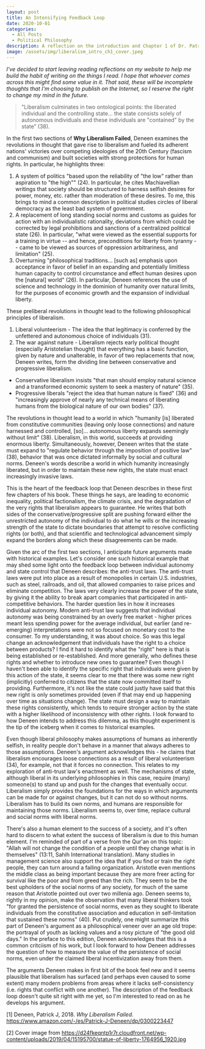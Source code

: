 ```yaml
---
layout: post
title: An Intensifying Feedback Loop
date: 2020-10-01
categories:
  - All Posts
  - Political Philosophy
description: A reflection on the introduction and Chapter 1 of Dr. Patrick J. Deneen's _Why Liberalism Failed_ (2018).
image: /assets/img/liberalism_intro_ch1_cover.jpeg
---
```

*I've decided to start leaving reading reflections on my website to help me build the habit of writing on the things I read. I hope that whoever comes across this might find some value in it. That said, these will be incomplete thoughts that I'm choosing to publish on the Internet, so I reserve the right to change my mind in the future.*


> "Liberalism culminates in two ontological points: the liberated individual and the controlling state... the state consists solely of autonomous individuals and these individuals are "contained" by the state” (38).


In the first two sections of __Why Liberalism Failed__, Deneen examines the revolutions in thought that gave rise to liberalism and fueled its adherent nations' victories over competing ideologies of the 20th Century (fascism and communism) and built societies with strong protections for human rights. In particular, he highlights three:
1. A system of politics "based upon the reliability of "the low" rather than aspiration to "the high"" (24). In particular, he cites Machiavellian writings that society should be structured to harness selfish desires for power, money, etc. rather than moderation of these desires. To me, this brings to mind a common description in political studies circles of liberal democracy as the least bad system of government.
2. A replacement of long standing social norms and customs as guides for action with an individualistic rationality, deviations from which could be corrected by legal prohibitions and sanctions of a centralized political state (26). In particular, "what were viewed as the essential supports for a training in virtue -- and hence, preconditions for liberty from tyranny -- came to be viewed as sources of oppression arbitrariness, and limitation" (25). 
3. Overturning "philosophical traditions... [such as] emphasis upon acceptance in favor of belief in an expanding and potentially limitless human capacity to control circumstance and effect human desires upon the [natural] world" (26). In particular, Deneen references the use of science and technology in the dominion of humanity over natural limits, for the purposes of economic growth and the expansion of individual liberty.

These preliberal revolutions in thought lead to the following philosophical principles of liberalism.
1. Liberal volunteerism - The idea the that legitimacy is conferred by the unfettered and autonomous choice of individuals (31).
2. The war against nature - Liberalism rejects early political thought (especially Aristotelian thought) that everything has a basic function, given by nature and unalterable, in favor of two replacements that now, Deneen writes, form the dividing line between conservative and progressive liberalism.
  * Conservative liberalism insists "that man should employ natural science and a transformed economic system to seek a mastery of nature" (35).
  * Progressive liberals "reject the idea that human nature is fixed" (36) and "increasingly approve of nearly any technical means of liberating humans from the biological nature of our own bodies" (37).

The revolutions in thought lead to a world in which "humanity [is] liberated from constitutive communities (leaving only loose connections) and nature harnessed and controlled, [so]... autonomous liberty expands seemingly without limit" (38). Liberalism, in this world, succeeds at providing enormous liberty. Simultaneously, however, Deneen writes that the state must expand to "regulate behavior through the imposition of positive law" (38), behavior that was once dictated informally by social and cultural norms. Deneen's words describe a world in which humanity increasingly liberated, but in order to maintain these new rights, the state must enact increasingly invasive laws.
 
This is the heart of the feedback loop that Deneen describes in these first few chapters of his book. These things he says, are leading to economic inequality, political factionalism, the climate crisis, and the degradation of the very rights that liberalism appears to guarantee. He writes that both sides of the conservative/progressive split are pushing forward either the unrestricted autonomy of the individual to do what he wills or the increasing strength of the state to dictate boundaries that attempt to resolve conflicting rights (or both), and that scientific and technological advancement simply expand the borders along which these disagreements can be made.

Given the arc of the first two sections, I anticipate future arguments made with historical examples. Let's consider one such historical example that may shed some light onto the feedback loop between individual autonomy and state control that Deneen describes: the anti-trust laws. The anti-trust laws were put into place as a result of monopolies in certain U.S. industries, such as steel, railroads, and oil, that allowed companies to raise prices and eliminate competition. The laws very clearly increase the power of the state, by giving it the ability to break apart companies that participated in anti-competitive behaviors. The harder question lies in how it increases individual autonomy. Modern anti-trust law suggests that individual autonomy was being constrained by an overly free market - higher prices meant less spending power for the average individual, but earlier (and re-emerging) interpretations were not so focused on monetary cost to the consumer. To my understanding, it was about choice. So was this legal change an acknowledgement that individuals have the right to a choice between products? I find it hard to identify what the "right" here is that is being established or re-established. And more generally, who defines these rights and whether to introduce new ones to guarantee? Even though I haven't been able to identify the  specific right that individuals were given by this action of the state, it seems clear to me that there was some new right (implicitly) conferred to citizens that the state now committed itself to providing. Furthermore, it's not like the state could justly have said that this new right is only sometimes provided (even if that may end up happening over time as situations change). The state must design a way to maintain these rights consistently, which tends to require stronger action by the state with a higher likelihood of inconsistency with other rights. I look forward to how Deneen intends to address this dilemma, as this thought experiment is the tip of the iceberg when it comes to historical examples.

Even though liberal philosophy makes assumptions of humans as inherently selfish, in reality people don't behave in a manner that always adheres to those assumptions. Deneen's argument acknowledges this - he claims that liberalism encourages loose connections as a result of liberal volunteerism (34), for example, not that it forces no connection. This relates to my exploration of anti-trust law's enactment as well. The mechanisms of state, although liberal in its underlying philosophies in this case, require (many) someone(s) to stand up and push for the changes that eventually occur. Liberalism simply provides the foundations for the ways in which arguments can be made for or against changes, but it can not do so without norms. Liberalism has to build its own norms, and humans are responsible for maintaining those norms. Liberalism seems to, over time, replace cultural and social norms with liberal norms.

There's also a human element to the success of a society, and it's often hard to discern to what extent the success of liberalism is due to this human element. I'm reminded of part of a verse from the Qur'an on this topic: "Allah will not change the condition of a people until they change what is in themselves" (13:11, Sahih International translation). Many studies in management science also support the idea that if you find or train the right people, they can turn around a failing organization. Aristotle even mentions the middle class as being important because they are more freer acting for survival like the poor and from greed than the rich. They seem to be the best upholders of the social norms of any society, for much of the same reason that Aristotle pointed out over two millenia ago. Deneen seems to, rightly in my opinion, make the observation that many liberal thinkers took "for granted the persistence of social norms, even as they sought to liberate individuals from the constitutive association and education in self-limitation that sustained these norms" (40). Put crudely, one might summarize this part of Deneen's argument as a philosophical veneer over an age old trope: the portrayal of youth as lacking values and a rosy picture of "the good old days." In the preface to this edition, Deneen acknowledges that this is a common critciism of his work, but I look forward to how Deneen addresses the question of how to measure the value of the persistence of social norms, even under the claimed liberal incentivization away from them.

The arguments Deneen makes in first bit of the book feel new and it seems plausible that liberalism has surfaced (and perhaps even caused to some extent) many modern problems from areas where it lacks self-consistency (i.e. rights that conflict with one another). The description of the feedback loop doesn't quite sit right with me yet, so I'm interested to read on as he develops his argument.

[1] Deneen, Patrick J, 2018. _Why Liberalism Failed_. https://www.amazon.com/-/es/Patrick-J-Deneen/dp/0300223447

[2] Cover image from https://d24fkeqntp1r7r.cloudfront.net/wp-content/uploads/2019/04/15195700/statue-of-liberty-1764956_1920.jpg
